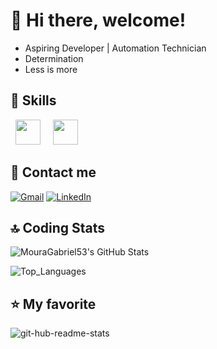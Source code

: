 # 👋 Hi there, welcome!

- Aspiring Developer | Automation Technician
- Determination
- Less is more

##

## 🚀 Skills

&nbsp;&nbsp;<img width='40' height='40' src="https://cdn.jsdelivr.net/gh/devicons/devicon@latest/icons/python/python-original.svg"/>&nbsp;&nbsp;
&nbsp;&nbsp;<img width='40' height='40' src="https://cdn.jsdelivr.net/gh/devicons/devicon@latest/icons/cplusplus/cplusplus-plain.svg"/>&nbsp;&nbsp;
          
## 📱 Contact me

<p align="left">
  <a href="mailto:contato.gabrielnmoura@gmail.com" title="Gmail">
  <img src="https://img.shields.io/badge/-Gmail-FF0000?style=flat-square&labelColor=FF0000&logo=gmail&logoColor=white&link=mailto:brunomessias46@gmail.com" alt="Gmail" /></a>

  <a href="https://www.linkedin.com/in/gabriel-moura-9bb610310/" title="LinkedIn">
  <img src="https://img.shields.io/badge/-Linkedin-0e76a8?style=flat-square&logo=Linkedin&logoColor=white&link=https://www.linkedin.com/in/brunomessiasaguiar/" alt="LinkedIn"/></a>

## 🔝 Coding Stats

![MouraGabriel53's GitHub Stats](https://github-readme-stats.vercel.app/api?username=MouraGabriel53\&show_icons=true&hide=contribs,prs&cache_seconds=86400&theme=swift)

![Top_Languages](https://github-readme-stats.vercel.app/api/top-langs/?username=MouraGabriel53\&layout=compact) 

## ⭐ My favorite

![git-hub-readme-stats](https://github-readme-stats.vercel.app/api/pin/?username=MouraGabriel53\&repo=Python_Things&cache_seconds=86400&theme=swift)
